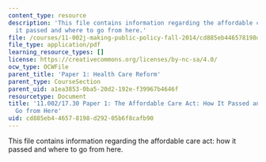 ```yaml
---
content_type: resource
description: 'This file contains information regarding the affordable care act: how
  it passed and where to go from here.'
file: /courses/11-002j-making-public-policy-fall-2014/cd885eb446578198d29205b6f8cafb90_MIT11_002JF14_pa1stud2.pdf
file_type: application/pdf
learning_resource_types: []
license: https://creativecommons.org/licenses/by-nc-sa/4.0/
ocw_type: OCWFile
parent_title: 'Paper 1: Health Care Reform'
parent_type: CourseSection
parent_uid: a1ea3853-0ba5-20d2-192e-f39967b4646f
resourcetype: Document
title: '11.002/17.30 Paper 1: The Affordable Care Act: How It Passed and Where to
  Go from Here'
uid: cd885eb4-4657-8198-d292-05b6f8cafb90
---
```

This file contains information regarding the affordable care act: how it passed and where to go from here.